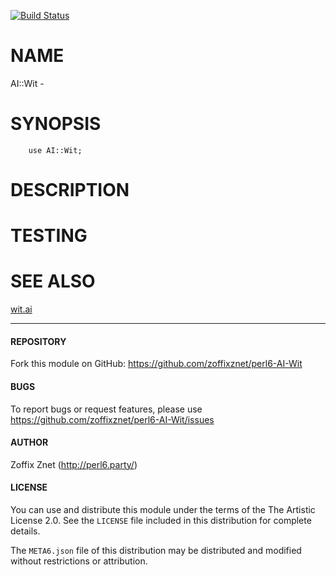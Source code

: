 [![Build Status](https://travis-ci.org/zoffixznet/perl6-AI-Wit.svg)](https://travis-ci.org/zoffixznet/perl6-AI-Wit)

# NAME

AI::Wit - 

# SYNOPSIS

```perl6
    use AI::Wit;
```

# DESCRIPTION

# TESTING



# SEE ALSO

[wit.ai](https://wit.ai)

----

#### REPOSITORY

Fork this module on GitHub:
https://github.com/zoffixznet/perl6-AI-Wit

#### BUGS

To report bugs or request features, please use
https://github.com/zoffixznet/perl6-AI-Wit/issues

#### AUTHOR

Zoffix Znet (http://perl6.party/)

#### LICENSE

You can use and distribute this module under the terms of the
The Artistic License 2.0. See the `LICENSE` file included in this
distribution for complete details.

The `META6.json` file of this distribution may be distributed and modified
without restrictions or attribution.
